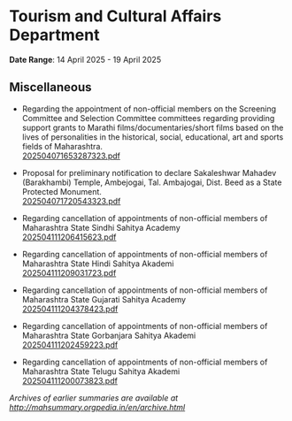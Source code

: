 # Tourism and Cultural Affairs Department

**Date Range**: 14 April 2025 - 19 April 2025


## Miscellaneous
- Regarding the appointment of non-official members on the Screening Committee and Selection Committee committees regarding providing support grants to Marathi films/documentaries/short films based on the lives of personalities in the historical, social, educational, art and sports fields of Maharashtra.\
  [202504071653287323.pdf](https://gr.maharashtra.gov.in/Site/Upload/Government%20Resolutions/English/202504071653287323.pdf)

- Proposal for preliminary notification to declare Sakaleshwar Mahadev (Barakhambi) Temple, Ambejogai, Tal. Ambajogai, Dist. Beed as a State Protected Monument.\
  [202504071720543323.pdf](https://gr.maharashtra.gov.in/Site/Upload/Government%20Resolutions/English/202504071720543323.pdf)

- Regarding cancellation of appointments of non-official members of Maharashtra State Sindhi Sahitya Academy\
  [202504111206415623.pdf](https://gr.maharashtra.gov.in/Site/Upload/Government%20Resolutions/English/202504111206415623.pdf)

- Regarding cancellation of appointments of non-official members of Maharashtra State Hindi Sahitya Akademi\
  [202504111209031723.pdf](https://gr.maharashtra.gov.in/Site/Upload/Government%20Resolutions/English/202504111209031723.pdf)

- Regarding cancellation of appointments of non-official members of Maharashtra State Gujarati Sahitya Academy\
  [202504111204378423.pdf](https://gr.maharashtra.gov.in/Site/Upload/Government%20Resolutions/English/202504111204378423.pdf)

- Regarding cancellation of appointments of non-official members of Maharashtra State Gorbanjara Sahitya Akademi\
  [202504111202459223.pdf](https://gr.maharashtra.gov.in/Site/Upload/Government%20Resolutions/English/202504111202459223.pdf)

- Regarding cancellation of appointments of non-official members of Maharashtra State Telugu Sahitya Akademi\
  [202504111200073823.pdf](https://gr.maharashtra.gov.in/Site/Upload/Government%20Resolutions/English/202504111200073823.pdf)


*Archives of earlier summaries are available at http://mahsummary.orgpedia.in/en/archive.html*